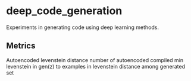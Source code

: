 # deep_code_generation
Experiments in generating code using deep learning methods.

## Metrics
Autoencoded levenstein distance
number of autoencoded compiled
min levenstein in gen(z) to examples in
levenstein distance among generated set
